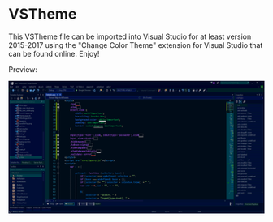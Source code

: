 # VSTheme
This VSTheme file can be imported into Visual Studio for at least version 2015-2017 using the "Change Color Theme" extension for Visual Studio that can be found online.  Enjoy!

Preview:

![alt text](https://github.com/DanGitOnline/VSTheme/blob/master/VSThemePreview.png)
